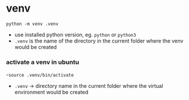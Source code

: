 # venv

`python -m venv .venv`
- use installed python version, eg. `python` or `python3`
- `.venv` is the name of the directory in the current folder where the venv would be created

### activate a venv in ubuntu
-`source .venv/bin/activate`
- `.venv` -> directory name in the current folder where the virtual environment would be created

